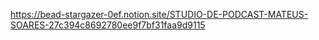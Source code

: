 https://bead-stargazer-0ef.notion.site/STUDIO-DE-PODCAST-MATEUS-SOARES-27c394c8692780ee9f7bf31faa9d9115
